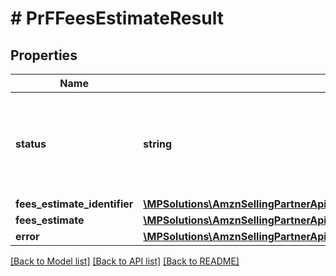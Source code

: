 # # PrFFeesEstimateResult

## Properties

Name | Type | Description | Notes
------------ | ------------- | ------------- | -------------
**status** | **string** | The status of the fee request. Possible values: Success, ClientError, ServiceError. | [optional]
**fees_estimate_identifier** | [**\MPSolutions\AmznSellingPartnerApi\Models\ProductFees\PrFFeesEstimateIdentifier**](PrFFeesEstimateIdentifier.md) |  | [optional]
**fees_estimate** | [**\MPSolutions\AmznSellingPartnerApi\Models\ProductFees\PrFFeesEstimate**](PrFFeesEstimate.md) |  | [optional]
**error** | [**\MPSolutions\AmznSellingPartnerApi\Models\ProductFees\PrFFeesEstimateError**](PrFFeesEstimateError.md) |  | [optional]

[[Back to Model list]](../../README.md#models) [[Back to API list]](../../README.md#endpoints) [[Back to README]](../../README.md)
